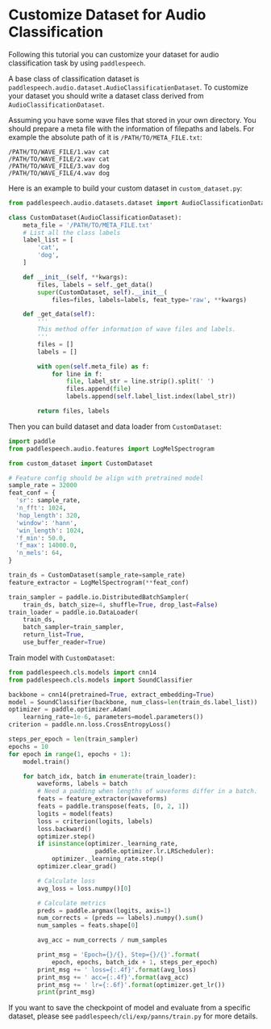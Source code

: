 # Customize Dataset for Audio Classification

Following this tutorial you can customize your dataset for audio classification task by using `paddlespeech`.

A base class of classification dataset is `paddlespeech.audio.dataset.AudioClassificationDataset`. To customize your dataset you should write a dataset class derived from `AudioClassificationDataset`. 

Assuming you have some wave files that stored in your own directory. You should prepare a meta file with the information of filepaths and labels. For example the absolute path of it is `/PATH/TO/META_FILE.txt`:
```
/PATH/TO/WAVE_FILE/1.wav cat
/PATH/TO/WAVE_FILE/2.wav cat
/PATH/TO/WAVE_FILE/3.wav dog
/PATH/TO/WAVE_FILE/4.wav dog
```
Here is an example to build your custom dataset in `custom_dataset.py`:

```python
from paddlespeech.audio.datasets.dataset import AudioClassificationDataset

class CustomDataset(AudioClassificationDataset):
    meta_file = '/PATH/TO/META_FILE.txt'
    # List all the class labels
    label_list = [
        'cat',
        'dog',
    ]

    def __init__(self, **kwargs):
        files, labels = self._get_data()
        super(CustomDataset, self).__init__(
            files=files, labels=labels, feat_type='raw', **kwargs)

    def _get_data(self):
        '''
        This method offer information of wave files and labels.
        '''
        files = []
        labels = []

        with open(self.meta_file) as f:
            for line in f:
                file, label_str = line.strip().split(' ')
                files.append(file)
                labels.append(self.label_list.index(label_str))

        return files, labels
```

Then you can build dataset and data loader from `CustomDataset`:
```python
import paddle
from paddlespeech.audio.features import LogMelSpectrogram

from custom_dataset import CustomDataset

# Feature config should be align with pretrained model
sample_rate = 32000
feat_conf = {
  'sr': sample_rate,
  'n_fft': 1024,
  'hop_length': 320,
  'window': 'hann',
  'win_length': 1024,
  'f_min': 50.0,
  'f_max': 14000.0,
  'n_mels': 64,
}

train_ds = CustomDataset(sample_rate=sample_rate)
feature_extractor = LogMelSpectrogram(**feat_conf)

train_sampler = paddle.io.DistributedBatchSampler(
    train_ds, batch_size=4, shuffle=True, drop_last=False)
train_loader = paddle.io.DataLoader(
    train_ds,
    batch_sampler=train_sampler,
    return_list=True,
    use_buffer_reader=True)
```

Train model with `CustomDataset`:
```python
from paddlespeech.cls.models import cnn14
from paddlespeech.cls.models import SoundClassifier

backbone = cnn14(pretrained=True, extract_embedding=True)
model = SoundClassifier(backbone, num_class=len(train_ds.label_list))
optimizer = paddle.optimizer.Adam(
    learning_rate=1e-6, parameters=model.parameters())
criterion = paddle.nn.loss.CrossEntropyLoss()

steps_per_epoch = len(train_sampler)
epochs = 10
for epoch in range(1, epochs + 1):
    model.train()

    for batch_idx, batch in enumerate(train_loader):
        waveforms, labels = batch
        # Need a padding when lengths of waveforms differ in a batch.
        feats = feature_extractor(waveforms)        
        feats = paddle.transpose(feats, [0, 2, 1])
        logits = model(feats)
        loss = criterion(logits, labels)
        loss.backward()
        optimizer.step()
        if isinstance(optimizer._learning_rate,
                        paddle.optimizer.lr.LRScheduler):
            optimizer._learning_rate.step()
        optimizer.clear_grad()

        # Calculate loss
        avg_loss = loss.numpy()[0]

        # Calculate metrics
        preds = paddle.argmax(logits, axis=1)
        num_corrects = (preds == labels).numpy().sum()
        num_samples = feats.shape[0]

        avg_acc = num_corrects / num_samples

        print_msg = 'Epoch={}/{}, Step={}/{}'.format(
            epoch, epochs, batch_idx + 1, steps_per_epoch)
        print_msg += ' loss={:.4f}'.format(avg_loss)
        print_msg += ' acc={:.4f}'.format(avg_acc)
        print_msg += ' lr={:.6f}'.format(optimizer.get_lr())
        print(print_msg)
```

If you want to save the checkpoint of model and evaluate from a specific dataset, please see `paddlespeech/cli/exp/panns/train.py` for more details.
